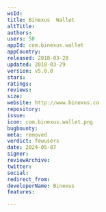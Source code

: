 ```yaml
---
wsId: 
title: Binexus  Wallet
altTitle: 
authors: 
users: 50
appId: com.binexus.wallet
appCountry: 
released: 2018-03-28
updated: 2018-03-29
version: v5.0.0
stars: 
ratings: 
reviews: 
size: 
website: http://www.binexus.co
repository: 
issue: 
icon: com.binexus.wallet.png
bugbounty: 
meta: removed
verdict: fewusers
date: 2024-05-07
signer: 
reviewArchive: 
twitter: 
social: 
redirect_from: 
developerName: Binexus
features: 

---
```


